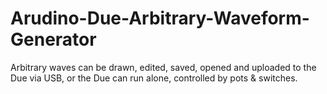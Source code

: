 # Arudino-Due-Arbitrary-Waveform-Generator
Arbitrary waves can be drawn, edited, saved, opened and uploaded to the Due via USB, or the Due can run alone, controlled by pots &amp; switches.

